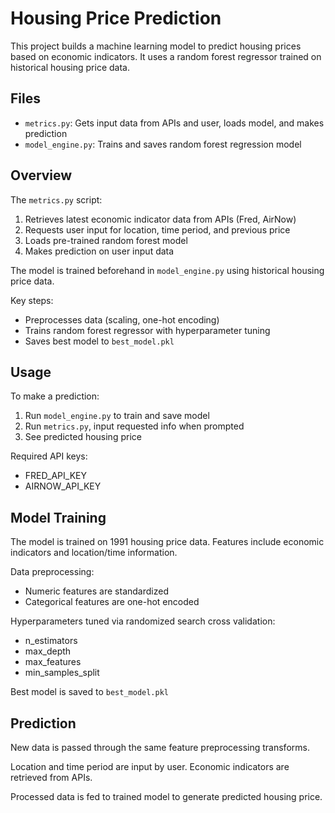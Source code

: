 # Housing Price Prediction

This project builds a machine learning model to predict housing prices based on economic indicators. It uses a random forest regressor trained on historical housing price data.

## Files

- `metrics.py`: Gets input data from APIs and user, loads model, and makes prediction
- `model_engine.py`: Trains and saves random forest regression model

## Overview

The `metrics.py` script:

1. Retrieves latest economic indicator data from APIs (Fred, AirNow)
2. Requests user input for location, time period, and previous price
3. Loads pre-trained random forest model
4. Makes prediction on user input data 

The model is trained beforehand in `model_engine.py` using historical housing price data.

Key steps:

- Preprocesses data (scaling, one-hot encoding)
- Trains random forest regressor with hyperparameter tuning
- Saves best model to `best_model.pkl`

## Usage

To make a prediction:

1. Run `model_engine.py` to train and save model 
2. Run `metrics.py`, input requested info when prompted
3. See predicted housing price 

Required API keys:

- FRED_API_KEY 
- AIRNOW_API_KEY

## Model Training

The model is trained on 1991 housing price data. Features include economic indicators and location/time information.

Data preprocessing:

- Numeric features are standardized
- Categorical features are one-hot encoded

Hyperparameters tuned via randomized search cross validation:

- n_estimators
- max_depth
- max_features
- min_samples_split

Best model is saved to `best_model.pkl`

## Prediction

New data is passed through the same feature preprocessing transforms.

Location and time period are input by user. Economic indicators are retrieved from APIs.

Processed data is fed to trained model to generate predicted housing price.
